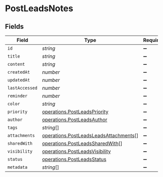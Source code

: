 # PostLeadsNotes


## Fields

| Field                                                                                          | Type                                                                                           | Required                                                                                       | Description                                                                                    |
| ---------------------------------------------------------------------------------------------- | ---------------------------------------------------------------------------------------------- | ---------------------------------------------------------------------------------------------- | ---------------------------------------------------------------------------------------------- |
| `id`                                                                                           | *string*                                                                                       | :heavy_minus_sign:                                                                             | N/A                                                                                            |
| `title`                                                                                        | *string*                                                                                       | :heavy_minus_sign:                                                                             | N/A                                                                                            |
| `content`                                                                                      | *string*                                                                                       | :heavy_minus_sign:                                                                             | N/A                                                                                            |
| `createdAt`                                                                                    | *number*                                                                                       | :heavy_minus_sign:                                                                             | N/A                                                                                            |
| `updatedAt`                                                                                    | *number*                                                                                       | :heavy_minus_sign:                                                                             | N/A                                                                                            |
| `lastAccessed`                                                                                 | *number*                                                                                       | :heavy_minus_sign:                                                                             | N/A                                                                                            |
| `reminder`                                                                                     | *number*                                                                                       | :heavy_minus_sign:                                                                             | N/A                                                                                            |
| `color`                                                                                        | *string*                                                                                       | :heavy_minus_sign:                                                                             | N/A                                                                                            |
| `priority`                                                                                     | [operations.PostLeadsPriority](../../models/operations/postleadspriority.md)                   | :heavy_minus_sign:                                                                             | N/A                                                                                            |
| `author`                                                                                       | [operations.PostLeadsAuthor](../../models/operations/postleadsauthor.md)                       | :heavy_minus_sign:                                                                             | N/A                                                                                            |
| `tags`                                                                                         | *string*[]                                                                                     | :heavy_minus_sign:                                                                             | N/A                                                                                            |
| `attachments`                                                                                  | [operations.PostLeadsLeadsAttachments](../../models/operations/postleadsleadsattachments.md)[] | :heavy_minus_sign:                                                                             | N/A                                                                                            |
| `sharedWith`                                                                                   | [operations.PostLeadsSharedWith](../../models/operations/postleadssharedwith.md)[]             | :heavy_minus_sign:                                                                             | N/A                                                                                            |
| `visibility`                                                                                   | [operations.PostLeadsVisibility](../../models/operations/postleadsvisibility.md)               | :heavy_minus_sign:                                                                             | N/A                                                                                            |
| `status`                                                                                       | [operations.PostLeadsStatus](../../models/operations/postleadsstatus.md)                       | :heavy_minus_sign:                                                                             | N/A                                                                                            |
| `metadata`                                                                                     | *string*[]                                                                                     | :heavy_minus_sign:                                                                             | N/A                                                                                            |
